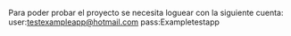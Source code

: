 Para poder probar el proyecto se necesita loguear con la siguiente cuenta:
user:testexampleapp@hotmail.com
pass:Exampletestapp

